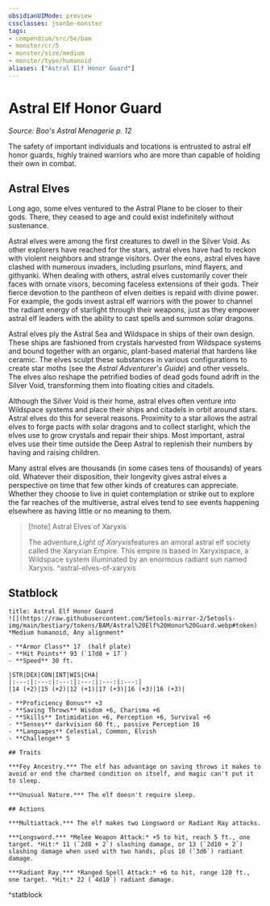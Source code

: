 ```yaml
---
obsidianUIMode: preview
cssclasses: json5e-monster
tags:
- compendium/src/5e/bam
- monster/cr/5
- monster/size/medium
- monster/type/humanoid
aliases: ["Astral Elf Honor Guard"]
---
```

# Astral Elf Honor Guard
*Source: Boo's Astral Menagerie p. 12*  

The safety of important individuals and locations is entrusted to astral elf honor guards, highly trained warriors who are more than capable of holding their own in combat.

## Astral Elves

Long ago, some elves ventured to the Astral Plane to be closer to their gods. There, they ceased to age and could exist indefinitely without sustenance.

Astral elves were among the first creatures to dwell in the Silver Void. As other explorers have reached for the stars, astral elves have had to reckon with violent neighbors and strange visitors. Over the eons, astral elves have clashed with numerous invaders, including psurlons, mind flayers, and githyanki. When dealing with others, astral elves customarily cover their faces with ornate visors, becoming faceless extensions of their gods. Their fierce devotion to the pantheon of elven deities is repaid with divine power. For example, the gods invest astral elf warriors with the power to channel the radiant energy of starlight through their weapons, just as they empower astral elf leaders with the ability to cast spells and summon solar dragons.

Astral elves ply the Astral Sea and Wildspace in ships of their own design. These ships are fashioned from crystals harvested from Wildspace systems and bound together with an organic, plant-based material that hardens like ceramic. The elves sculpt these substances in various configurations to create star moths (see the *Astral Adventurer's Guide*) and other vessels. The elves also reshape the petrified bodies of dead gods found adrift in the Silver Void, transforming them into floating cities and citadels.

Although the Silver Void is their home, astral elves often venture into Wildspace systems and place their ships and citadels in orbit around stars. Astral elves do this for several reasons. Proximity to a star allows the astral elves to forge pacts with solar dragons and to collect starlight, which the elves use to grow crystals and repair their ships. Most important, astral elves use their time outside the Deep Astral to replenish their numbers by having and raising children.

Many astral elves are thousands (in some cases tens of thousands) of years old. Whatever their disposition, their longevity gives astral elves a perspective on time that few other kinds of creatures can appreciate. Whether they choose to live in quiet contemplation or strike out to explore the far reaches of the multiverse, astral elves tend to see events happening elsewhere as having little or no meaning to them.

> [!note] Astral Elves of Xaryxis
> 
> The adventure,*Light of Xaryxis*features an amoral astral elf society called the Xaryxian Empire. This empire is based in Xaryxispace, a Wildspace system illuminated by an enormous radiant sun named Xaryxis.
^astral-elves-of-xaryxis

## Statblock

```ad-statblock
title: Astral Elf Honor Guard
![](https://raw.githubusercontent.com/5etools-mirror-2/5etools-img/main/bestiary/tokens/BAM/Astral%20Elf%20Honor%20Guard.webp#token)
*Medium humanoid, Any alignment*

- **Armor Class** 17  (half plate)
- **Hit Points** 93 (`17d8 + 17`)
- **Speed** 30 ft.

|STR|DEX|CON|INT|WIS|CHA|
|:---:|:---:|:---:|:---:|:---:|:---:|
|14 (+2)|15 (+2)|12 (+1)|17 (+3)|16 (+3)|16 (+3)|

- **Proficiency Bonus** +3
- **Saving Throws** Wisdom +6, Charisma +6
- **Skills** Intimidation +6, Perception +6, Survival +6
- **Senses** darkvision 60 ft., passive Perception 16
- **Languages** Celestial, Common, Elvish
- **Challenge** 5

## Traits

***Fey Ancestry.*** The elf has advantage on saving throws it makes to avoid or end the charmed condition on itself, and magic can't put it to sleep.

***Unusual Nature.*** The elf doesn't require sleep.

## Actions

***Multiattack.*** The elf makes two Longsword or Radiant Ray attacks.

***Longsword.*** *Melee Weapon Attack:* +5 to hit, reach 5 ft., one target. *Hit:* 11 (`2d8 + 2`) slashing damage, or 13 (`2d10 + 2`) slashing damage when used with two hands, plus 10 (`3d6`) radiant damage.

***Radiant Ray.*** *Ranged Spell Attack:* +6 to hit, range 120 ft., one target. *Hit:* 22 (`4d10`) radiant damage.
```
^statblock